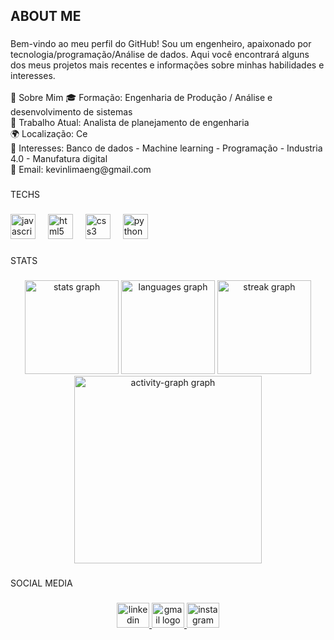 <h2 align="left">ABOUT ME</h2>

###

<p align="left">Bem-vindo ao meu perfil do GitHub! Sou um engenheiro, apaixonado por tecnologia/programação/Análise de dados. Aqui você encontrará alguns dos meus projetos mais recentes e informações sobre minhas habilidades e interesses.<br><br>🚀 Sobre Mim 🎓 Formação: Engenharia de Produção / Análise e desenvolvimento de sistemas <br>💼 Trabalho Atual: Analista de planejamento de engenharia<br>🌍 Localização: Ce <br>🌟 Interesses: Banco de dados - Machine learning - Programação - Industria 4.0 - Manufatura digital <br>📧 Email: kevinlimaeng@gmail.com</p>

###

<p align="left">TECHS</p>

###

<div align="left">
  <img src="https://cdn.jsdelivr.net/gh/devicons/devicon/icons/javascript/javascript-original.svg" height="40" alt="javascript logo"  />
  <img width="12" />
  <img src="https://cdn.jsdelivr.net/gh/devicons/devicon/icons/html5/html5-original.svg" height="40" alt="html5 logo"  />
  <img width="12" />
  <img src="https://cdn.jsdelivr.net/gh/devicons/devicon/icons/css3/css3-original.svg" height="40" alt="css3 logo"  />
  <img width="12" />
  <img src="https://cdn.jsdelivr.net/gh/devicons/devicon/icons/python/python-original.svg" height="40" alt="python logo"  />
</div>

###

<p align="left">STATS</p>

###

<div align="center">
  <img src="https://github-readme-stats.vercel.app/api?username=KevinLimaENG&hide_title=false&hide_rank=false&show_icons=true&include_all_commits=true&count_private=true&disable_animations=false&theme=dracula&locale=en&hide_border=false&order=1" height="150" alt="stats graph"  />
  <img src="https://github-readme-stats.vercel.app/api/top-langs?username=KevinLimaENG&locale=en&hide_title=false&layout=compact&card_width=320&langs_count=5&theme=dracula&hide_border=false&order=2" height="150" alt="languages graph"  />
  <img src="https://streak-stats.demolab.com?user=KevinLimaENG&locale=en&mode=daily&theme=dracula&hide_border=false&border_radius=5&order=3" height="150" alt="streak graph"  />
  <img src="https://github-readme-activity-graph.vercel.app/graph?username=KevinLimaENG&radius=16&theme=react&area=true&order=5" height="300" alt="activity-graph graph"  />
</div>

###

<p align="left">SOCIAL MEDIA</p>

###

<div align="center">
  <a href="https://www.linkedin.com/in/kevin-lima-098a08187" target="_blank">
    <img src="https://raw.githubusercontent.com/maurodesouza/profile-readme-generator/master/src/assets/icons/social/linkedin/default.svg" width="52" height="40" alt="linkedin logo"  />
  </a>
  <a href="kevinlimaeng@gmail.com" target="_blank">
    <img src="https://raw.githubusercontent.com/maurodesouza/profile-readme-generator/master/src/assets/icons/social/gmail/default.svg" width="52" height="40" alt="gmail logo"  />
  </a>
  <a href="https://www.instagram.com" target="_blank">
    <img src="https://raw.githubusercontent.com/maurodesouza/profile-readme-generator/master/src/assets/icons/social/instagram/default.svg" width="52" height="40" alt="instagram logo"  />
  </a>
</div>

###
